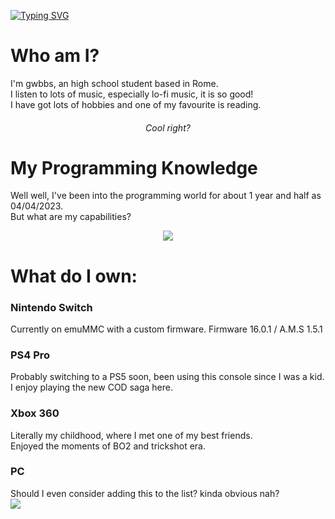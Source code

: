 

<!--
**gwbbs/gwbbs** is a ✨ _special_ ✨ repository because its `README.md` (this file) appears on your GitHub profile.

Here are some ideas to get you started:

- 🔭 I’m currently working on ...
- 🌱 I’m currently learning ...
- 👯 I’m looking to collaborate on ...
- 🤔 I’m looking for help with ...
- 💬 Ask me about ...
- 📫 How to reach me: ...
- 😄 Pronouns: ...
- ⚡ Fun fact: ...
-->
<a href="https://git.io/typing-svg"><img src="https://readme-typing-svg.demolab.com?font=Fira+Poppins&weight=500&size=25&duration=3200&pause=400&color=CEC0F7&multiline=true&width=550&height=100&lines=Welcome+to+my+profile!;Feel+free+to+look+at+my+projects." alt="Typing SVG" /></a>

<div>
<h1> Who am I? </h1>
<p>I'm gwbbs, an high school student based in Rome.<br>I listen to lots of music, especially lo-fi music, it is so good!<br>
I have got lots of hobbies and one of my favourite is reading.
  <h6 align = "center"> Cool right? </h6>
  </p>
</div>
<div>
  <h1> My Programming Knowledge </h1>
  <p> Well well, I've been into the programming world for about 1 year and half as 04/04/2023.<br> But what are my capabilities?</p>
<p align="center">
  <a href="https://skillicons.dev">
    <img src="https://skillicons.dev/icons?i=py,js,html,css,c,lua,discord,linux" />
  </a>
</p>
 </div>
<div> 
  <h1> What do I own: </h1>
  <h3> Nintendo Switch </h3>
  <p>Currently on emuMMC with a custom firmware. Firmware 16.0.1 / A.M.S 1.5.1 </p>
  <h3> PS4 Pro </h3>
  <p>Probably switching to a PS5 soon, been using this console since I was a kid. <br> I enjoy playing the new COD saga here.</p>
  <h3> Xbox 360 </h3>
  <p>Literally my childhood, where I met one of my best friends.<br> Enjoyed the moments of BO2 and trickshot era.</p>
  <h3> PC </h3>
  <p>Should I even consider adding this to the list? kinda obvious nah?<br><img src ="https://i.imgur.com/gdbepXe.png"/></p>

